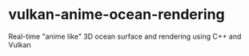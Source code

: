 # vulkan-anime-ocean-rendering
Real-time "anime like" 3D ocean surface and rendering using C++ and Vulkan
